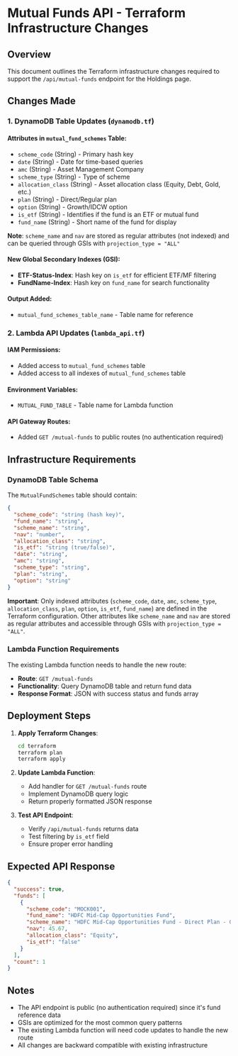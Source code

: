 # Mutual Funds API - Terraform Infrastructure Changes

## Overview
This document outlines the Terraform infrastructure changes required to support the `/api/mutual-funds` endpoint for the Holdings page.

## Changes Made

### 1. DynamoDB Table Updates (`dynamodb.tf`)

#### Attributes in `mutual_fund_schemes` Table:
- `scheme_code` (String) - Primary hash key
- `date` (String) - Date for time-based queries
- `amc` (String) - Asset Management Company
- `scheme_type` (String) - Type of scheme
- `allocation_class` (String) - Asset allocation class (Equity, Debt, Gold, etc.)
- `plan` (String) - Direct/Regular plan
- `option` (String) - Growth/IDCW option
- `is_etf` (String) - Identifies if the fund is an ETF or mutual fund
- `fund_name` (String) - Short name of the fund for display

**Note**: `scheme_name` and `nav` are stored as regular attributes (not indexed) and can be queried through GSIs with `projection_type = "ALL"`

#### New Global Secondary Indexes (GSI):
- **ETF-Status-Index**: Hash key on `is_etf` for efficient ETF/MF filtering
- **FundName-Index**: Hash key on `fund_name` for search functionality

#### Output Added:
- `mutual_fund_schemes_table_name` - Table name for reference

### 2. Lambda API Updates (`lambda_api.tf`)

#### IAM Permissions:
- Added access to `mutual_fund_schemes` table
- Added access to all indexes of `mutual_fund_schemes` table

#### Environment Variables:
- `MUTUAL_FUND_TABLE` - Table name for Lambda function

#### API Gateway Routes:
- Added `GET /mutual-funds` to public routes (no authentication required)

## Infrastructure Requirements

### DynamoDB Table Schema
The `MutualFundSchemes` table should contain:
```json
{
  "scheme_code": "string (hash key)",
  "fund_name": "string",
  "scheme_name": "string", 
  "nav": "number",
  "allocation_class": "string",
  "is_etf": "string (true/false)",
  "date": "string",
  "amc": "string",
  "scheme_type": "string",
  "plan": "string",
  "option": "string"
}
```

**Important**: Only indexed attributes (`scheme_code`, `date`, `amc`, `scheme_type`, `allocation_class`, `plan`, `option`, `is_etf`, `fund_name`) are defined in the Terraform configuration. Other attributes like `scheme_name` and `nav` are stored as regular attributes and accessible through GSIs with `projection_type = "ALL"`.

### Lambda Function Requirements
The existing Lambda function needs to handle the new route:
- **Route**: `GET /mutual-funds`
- **Functionality**: Query DynamoDB table and return fund data
- **Response Format**: JSON with success status and funds array

## Deployment Steps

1. **Apply Terraform Changes**:
   ```bash
   cd terraform
   terraform plan
   terraform apply
   ```

2. **Update Lambda Function**:
   - Add handler for `GET /mutual-funds` route
   - Implement DynamoDB query logic
   - Return properly formatted JSON response

3. **Test API Endpoint**:
   - Verify `/api/mutual-funds` returns data
   - Test filtering by `is_etf` field
   - Ensure proper error handling

## Expected API Response
```json
{
  "success": true,
  "funds": [
    {
      "scheme_code": "MOCK001",
      "fund_name": "HDFC Mid-Cap Opportunities Fund",
      "scheme_name": "HDFC Mid-Cap Opportunities Fund - Direct Plan - Growth",
      "nav": 45.67,
      "allocation_class": "Equity",
      "is_etf": "false"
    }
  ],
  "count": 1
}
```

## Notes
- The API endpoint is public (no authentication required) since it's fund reference data
- GSIs are optimized for the most common query patterns
- The existing Lambda function will need code updates to handle the new route
- All changes are backward compatible with existing infrastructure